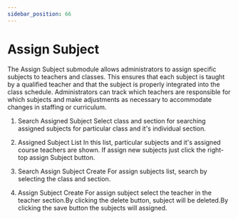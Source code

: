 ```yaml
---
sidebar_position: 66
---
```

 
# Assign Subject
The Assign Subject submodule allows administrators to assign specific subjects to teachers and classes. This ensures that each subject is taught by a qualified teacher and that the subject is properly integrated into the class schedule. Administrators can track which teachers are responsible for which subjects and make adjustments as necessary to accommodate changes in staffing or curriculum.
1. Search Assigned Subject
Select class and section for searching assigned subjects for particular class and it's individual section.

2. Assigned Subject List
In this list, particular subjects and it's assigned course teachers are shown. If assign new subjects just click the right-top assign Subject button.

3. Search Assign Subject Create
For assign subjects list, search by selecting the class and section.

4. Assign Subject Create
For assign subject select the teacher in the teacher section.By clicking the delete button, subject will be deleted.By clicking the save button the subjects will assigned.